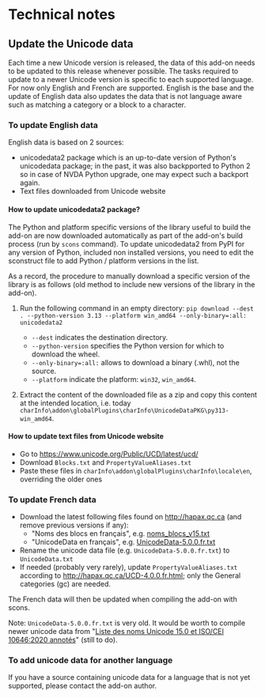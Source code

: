 # Technical notes

## Update the Unicode data

Each time a new Unicode version is released, the data of this add-on needs to be updated to this release whenever possible.
The tasks required to update to a newer Unicode version is specific to each supported language.
For now only English and French are supported.
English is the base and the update of English data also updates the data that is not language aware such as matching a category or a block to a character.

### To update English data

English data is based on 2 sources:
* unicodedata2 package which is an up-to-date version of Python's unicodedata package; in the past, it was also backpported to Python 2 so in case of NVDA Python upgrade, one may expect such a backport again.
* Text files downloaded from Unicode website

#### How to update unicodedata2 package?

The Python and platform specific versions of the library useful to build the add-on are now downloaded automatically as part of the add-on's build process (run by `scons` command).
To update unicodedata2 from PyPI for any version of Python, included non installed versions, you need to edit the sconstruct file to add Python / platform versions in the list.

As a record, the procedure to manually download a specific version of the library is as follows (old method to include new versions of the library in the add-on).

1. Run the following command in an empty directory:
   `pip download --dest . --python-version 3.13 --platform win_amd64 --only-binary=:all: unicodedata2`
   
   - `--dest` indicates the destination directory.
   - `--python-version` specifies the Python version for which to download the wheel.
   - `--only-binary=:all:` allows to download a binary (.whl), not the source.
   - `--platform` indicate the platform: `win32`, `win_amd64`.
2. Extract the content of the downloaded file as a zip and copy this content at the intended location, i.e. today `charInfo\addon\globalPlugins\charInfo\UnicodeDataPKG\py313-win_amd64`.

#### How to update text files from Unicode website

* Go to https://www.unicode.org/Public/UCD/latest/ucd/
* Download `Blocks.txt` and `PropertyValueAliases.txt`
* Paste these files in `charInfo\addon\globalPlugins\charInfo\locale\en`, overriding the older ones

### To update French data

* Download the latest following files found on http://hapax.qc.ca (and remove previous versions if any):
  * "Noms des blocs en français", e.g. [noms_blocs_v15.txt](http://hapax.qc.ca/noms_blocs_v15.txt)
  * "UnicodeData en français", e.g. [UnicodeData-5.0.0.fr.txt](http://hapax.qc.ca/UnicodeData-5.0.0.fr.txt)
* Rename the unicode data file (e.g. `UnicodeData-5.0.0.fr.txt`) to `UnicodeData.txt`
* If needed (probably very rarely), update `PropertyValueAliases.txt` according to http://hapax.qc.ca/UCD-4.0.0.fr.html; only the General categories (gc) are needed.

The French data will then be updated when compiling the add-on with scons.

Note: `UnicodeData-5.0.0.fr.txt` is very old.
It would be worth to compile newer unicode data from "[Liste des noms Unicode 15.0 et ISO/CEI 10646:2020 annotés](http://hapax.qc.ca/ListeNoms-15.0.0.txt)" (still to do).

### To add unicode data for another language

If you have a source containing unicode data for a language that is not yet supported, please contact the add-on author.
